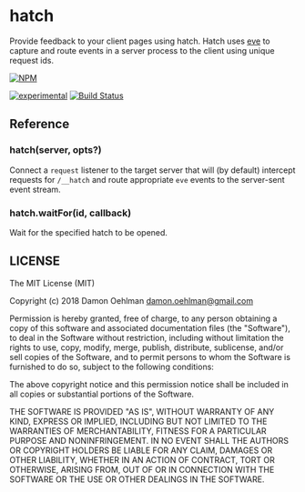 # hatch

Provide feedback to your client pages using hatch.  Hatch uses
[eve](https://github.com/adobe-web-platform/eve) to capture and route
events in a server process to the client using unique request ids.

[![NPM](https://nodei.co/npm/hatch.png)](https://nodei.co/npm/hatch/)

[![experimental](https://img.shields.io/badge/stability-experimental-red.svg)](https://github.com/dominictarr/stability#experimental) [![Build Status](https://api.travis-ci.org/DamonOehlman/hatch.svg?branch=master)](https://travis-ci.org/DamonOehlman/hatch)

## Reference

### hatch(server, opts?)

Connect a `request` listener to the target server that will (by default)
intercept requests for `/__hatch` and route appropriate `eve` events
to the server-sent event stream.

### hatch.waitFor(id, callback)

Wait for the specified hatch to be opened.

## LICENSE

The MIT License (MIT)

Copyright (c) 2018 Damon Oehlman <damon.oehlman@gmail.com>

Permission is hereby granted, free of charge, to any person obtaining a copy
of this software and associated documentation files (the "Software"), to deal
in the Software without restriction, including without limitation the rights
to use, copy, modify, merge, publish, distribute, sublicense, and/or sell
copies of the Software, and to permit persons to whom the Software is
furnished to do so, subject to the following conditions:

The above copyright notice and this permission notice shall be included in all
copies or substantial portions of the Software.

THE SOFTWARE IS PROVIDED "AS IS", WITHOUT WARRANTY OF ANY KIND, EXPRESS OR
IMPLIED, INCLUDING BUT NOT LIMITED TO THE WARRANTIES OF MERCHANTABILITY,
FITNESS FOR A PARTICULAR PURPOSE AND NONINFRINGEMENT. IN NO EVENT SHALL THE
AUTHORS OR COPYRIGHT HOLDERS BE LIABLE FOR ANY CLAIM, DAMAGES OR OTHER
LIABILITY, WHETHER IN AN ACTION OF CONTRACT, TORT OR OTHERWISE, ARISING FROM,
OUT OF OR IN CONNECTION WITH THE SOFTWARE OR THE USE OR OTHER DEALINGS IN THE
SOFTWARE.


